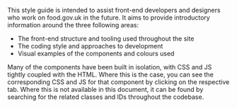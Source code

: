 This style guide is intended to assist front-end developers and designers who work on food.gov.uk in the future. It aims to provide introductory information around the three following areas:

- The front-end structure and tooling used throughout the site
- The coding style and approaches to development
- Visual examples of the components and colours used

Many of the components have been built in isolation, with CSS and JS tightly coupled with the HTML. Where this is the case, you can see the corresponding CSS and JS for that component by clicking on the respective tab. Where this is not available in this document, it can be found by searching for the related classes and IDs throughout the codebase.
